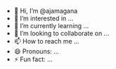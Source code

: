 - 👋 Hi, I’m @ajamagana
- 👀 I’m interested in ...
- 🌱 I’m currently learning ...
- 💞️ I’m looking to collaborate on ...
- 📫 How to reach me ...
- 😄 Pronouns: ...
- ⚡ Fun fact: ...

<!---
ajamagana/ajamagana is a ✨ special ✨ repository because its `README.md` (this file) appears on your GitHub profile.
You can click the Preview link to take a look at your changes.
--->
